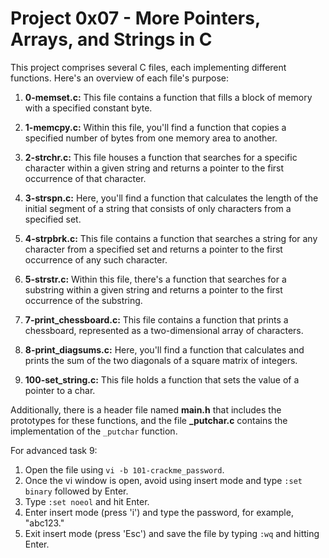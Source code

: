 # Project 0x07 - More Pointers, Arrays, and Strings in C

This project comprises several C files, each implementing different functions. Here's an overview of each file's purpose:
1. **0-memset.c:** This file contains a function that fills a block of memory with a specified constant byte.

2. **1-memcpy.c:** Within this file, you'll find a function that copies a specified number of bytes from one memory area to another.

3. **2-strchr.c:** This file houses a function that searches for a specific character within a given string and returns a pointer to the first occurrence of that character.

4. **3-strspn.c:** Here, you'll find a function that calculates the length of the initial segment of a string that consists of only characters from a specified set.

5. **4-strpbrk.c:** This file contains a function that searches a string for any character from a specified set and returns a pointer to the first occurrence of any such character.

6. **5-strstr.c:** Within this file, there's a function that searches for a substring within a given string and returns a pointer to the first occurrence of the substring.

7. **7-print_chessboard.c:** This file contains a function that prints a chessboard, represented as a two-dimensional array of characters.

8. **8-print_diagsums.c:** Here, you'll find a function that calculates and prints the sum of the two diagonals of a square matrix of integers.

9. **100-set_string.c:** This file holds a function that sets the value of a pointer to a char.

Additionally, there is a header file named **main.h** that includes the prototypes for these functions, and the file **_putchar.c** contains the implementation of the `_putchar` function.

For advanced task 9:
1. Open the file using `vi -b 101-crackme_password`.
2. Once the vi window is open, avoid using insert mode and type `:set binary` followed by Enter.
3. Type `:set noeol` and hit Enter.
4. Enter insert mode (press 'i') and type the password, for example, "abc123."
5. Exit insert mode (press 'Esc') and save the file by typing `:wq` and hitting Enter.
